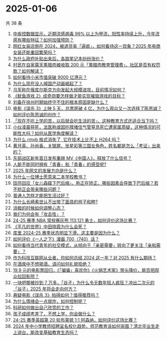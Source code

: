 # 2025-01-06

共 38 条

<!-- BEGIN ZHIHUVIDEO -->
<!-- 最后更新时间 Mon Jan 06 2025 01:07:34 GMT+0800 (China Standard Time) -->
1. [中疾控数据显示，近期流感病毒 99% 以上为甲流，阳性率持续上升，今年流感有哪些特征？如何加强预防？](https://www.zhihu.com/question/8681184879)
1. [网红女装店倒在 2024，被退货率「逼疯」，如何看待这一现象？2025 年电商女装还能重回繁荣吗？](https://www.zhihu.com/question/8533458471)
1. [为什么政府补贴出来后，各路笔记本纷纷涨价？](https://www.zhihu.com/question/769490415)
1. [村民在自家露天熏腊肉被收取 200 元「熏腊肉教育管理费」，社区是否有权罚款？如何解读？](https://www.zhihu.com/question/8711895080)
1. [如何看待小米市值突破 9000 亿港元？](https://www.zhihu.com/question/8593409272)
1. [为什么现在没人喊国产动画崛起了？](https://www.zhihu.com/question/7015911756)
1. [乌军称在俄库尔斯克方向发起大规模进攻，目前情况如何？](https://www.zhihu.com/question/8787747274)
1. [《鱿鱼游戏 2》成奇勋要怎样做才能实现摧毁游戏的目标？](https://www.zhihu.com/question/8132074520)
1. [刘备在徐州时期始终守不住的根本原因是缺什么？](https://www.zhihu.com/question/615578865)
1. [电影《误杀 3》上映 5 天，总票房破 4 亿，为什么观众又一次选择了陈思诚？如何评价陈思诚的创作？](https://www.zhihu.com/question/8366004057)
1. [「现在不吃上学的苦，以后就会吃生活的苦」，这种教育方式还适合当下吗？](https://www.zhihu.com/question/5775498411)
1. [小伙凌晨猝死，法医称或因吃撑堵住气管窒息死亡遭家属质疑，这种情况的可能性大吗？如何从医学角度解读？](https://www.zhihu.com/question/8678083880)
1. [为什么 rmvb 格式消失了, 它在技术上比不上 H264 吗？](https://www.zhihu.com/question/779011748)
1. [黄月英、孙尚香、关银屏、张星彩等三国女角色，姓名都是怎么「考证」出来的？](https://www.zhihu.com/question/656617155)
1. [东部战区新年首日发布重磅 MV《中国人》，释放了什么信号？](https://www.zhihu.com/question/8426471438)
1. [人能不能同时拥有「青春」和「青春」的感受呢?](https://www.zhihu.com/question/8728686765)
1. [2025 年网文的发展方向是什么？](https://www.zhihu.com/question/7795152819)
1. [为什么一位博士愿意来二本学校教书？](https://www.zhihu.com/question/4311509518)
1. [田亮回应「女儿森碟下巴后缩」，称正在矫正，哪些因素会导致下巴后缩？若不矫正会带来哪些问题？](https://www.zhihu.com/question/8599667762)
1. [普通人怎样才能把生活过好？](https://www.zhihu.com/question/8500784760)
1. [为什么长崎素世认不出带了面具的祥子和睦?](https://www.zhihu.com/question/8710122240)
1. [消极的时候如何调整心态？](https://www.zhihu.com/question/8721763421)
1. [我们为何会有「攻击性」？](https://www.zhihu.com/question/3186333361)
1. [24-25 赛季 NBA 常规赛灰熊 113:121 勇士，如何评价这场比赛？](https://www.zhihu.com/question/8758373767)
1. [《平凡的世界》中田晓霞为什么会死？](https://www.zhihu.com/question/20674700)
1. [库里 2024-25 赛季状态明显下滑，这主要是因为什么？](https://www.zhihu.com/question/8526404489)
1. [如何评价《一人之下》漫画 700（740）话？](https://www.zhihu.com/question/8553759375)
1. [如何看待当代青年的社交模式，从倾向于「亲密需要」转向了更关注「亲和需要」？](https://www.zhihu.com/question/8001739150)
1. [作为科技互联网从业者，你如何总结 2024 这一年？对 2025 有什么期待？](https://www.zhihu.com/question/8176427922)
1. [在酒席中不想喝酒，请问如何礼貌拒绝？](https://www.zhihu.com/question/8630806031)
1. [19.9 元的电影票回归，《「骗骗」喜欢你》《火锅艺术家》带头降价，能否把观众拉回影院？](https://www.zhihu.com/question/8581413619)
1. [一块吧唧被炒到 7 万多，「谷子」为什么令无数年轻人疯狂？冲出二次元的「谷子」2025 年将会走向何方？](https://www.zhihu.com/question/6466616419)
1. [悬疑电影《误杀 3》拍得如何？值得推荐吗？](https://www.zhihu.com/question/8269844740)
1. [为什么情绪会一点就炸，如何控制呢？](https://www.zhihu.com/question/8722262180)
1. [科研如何做出自己欣赏的工作？](https://www.zhihu.com/question/382826337)
1. [孩子成绩考差了，不想上学，你会做什么？](https://www.zhihu.com/question/8594400783)
1. [24-25 赛季英超第 20 轮布莱顿 1:1 阿森纳，如何评价这场比赛？](https://www.zhihu.com/question/8733325099)
1. [2024 年中小学教师招聘呈名校化趋势，师范教育该如何突围？清北毕业生走上讲台，能改变基础教育生态吗？](https://www.zhihu.com/question/8496882841)
<!-- END ZHIHUVIDEO -->

